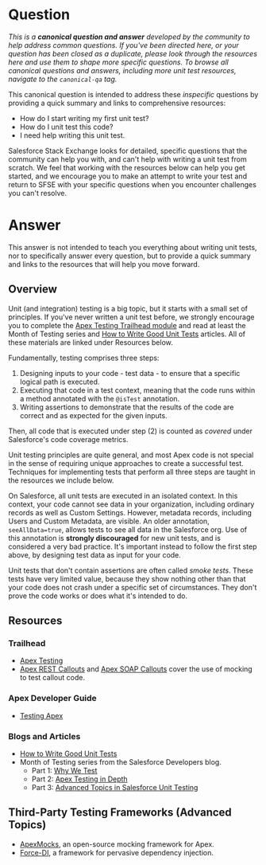 # Question

*This is a **canonical question and answer** developed by the community to help address common questions. If you've been directed here, or your question has been closed as a duplicate, please look through the resources here and use them to shape more specific questions. To browse all canonical questions and answers, including more unit test resources, navigate to the `canonical-qa` tag.*

This canonical question is intended to address these *inspecific* questions by providing a quick summary and links to comprehensive resources:

 - How do I start writing my first unit test? 
 - How do I unit test this code? 
 - I need help writing this unit test.
 
Salesforce Stack Exchange looks for detailed, specific questions that the community can help you with, and can't help with writing a unit test from scratch. We feel that working with the resources below can help you get started, and we encourage you to make an attempt to write your test and return to SFSE with your specific questions when you encounter challenges you can't resolve.

# Answer

This answer is not intended to teach you everything about writing unit tests, nor to specifically answer every question, but to provide a quick summary and links to the resources that will help you move forward.

## Overview

Unit (and integration) testing is a big topic, but it starts with a small set of principles. If you've never written a unit test before, we strongly encourage you to complete the [Apex Testing Trailhead module](https://trailhead.salesforce.com/content/learn/modules/apex_testing) and read at least the Month of Testing series and [How to Write Good Unit Tests](https://developer.salesforce.com/page/How_to_Write_Good_Unit_Tests) articles. All of these materials are linked under Resources below.

Fundamentally, testing comprises three steps: 

 1. Designing inputs to your code - test data - to ensure that a specific logical path is executed. 
 1. Executing that code in a test context, meaning that the code runs within a method annotated with the `@isTest` annotation.
 1. Writing assertions to demonstrate that the results of the code are correct and as expected for the given inputs.

Then, all code that is executed under step (2) is counted as *covered* under Salesforce's code coverage metrics. 

Unit testing principles are quite general, and most Apex code is not special in the sense of requiring unique approaches to create a successful test. Techniques for implementing tests that perform all three steps are taught in the resources we include below.

On Salesforce, all unit tests are executed in an isolated context. In this context, your code cannot see data in your organization, including ordinary records as well as Custom Settings. However, metadata records, including Users and Custom Metadata, are visible. An older annotation, `seeAllData=true`, allows tests to see all data in the Salesforce org. Use of this annotation is **strongly discouraged** for new unit tests, and is considered a very bad practice. It's important instead to follow the first step above, by designing test data as input for your code.

Unit tests that don't contain assertions are often called *smoke tests*. These tests have very limited value, because they show nothing other than that your code does not crash under a specific set of circumstances. They don't prove the code works or does what it's intended to do.

## Resources

### Trailhead

 - [Apex Testing](https://trailhead.salesforce.com/content/learn/modules/apex_testing)
 - [Apex REST Callouts](https://trailhead.salesforce.com/en/content/learn/modules/apex_integration_services/apex_integration_rest_callouts) and [Apex SOAP Callouts](https://trailhead.salesforce.com/content/learn/modules/apex_integration_services/apex_integration_soap_callouts) cover the use of mocking to test callout code.
 
 ### Apex Developer Guide
 
  - [Testing Apex](https://developer.salesforce.com/docs/atlas.en-us.apexcode.meta/apexcode/apex_testing.htm)
 
 ### Blogs and Articles
 
  - [How to Write Good Unit Tests](https://developer.salesforce.com/page/How_to_Write_Good_Unit_Tests)
  - Month of Testing series from the Salesforce Developers blog.
     - Part 1: [Why We Test](https://developer.salesforce.com/blogs/2018/05/why-we-test.html)
     - Part 2: [Apex Testing in Depth](https://developer.salesforce.com/blogs/2018/05/month-of-testing-apex-testing-in-depth-part-2-of-3.html)
     - Part 3: [Advanced Topics in Salesforce Unit Testing](https://developer.salesforce.com/blogs/2018/05/month-of-testing-advanced-topics-in-salesforce-unit-testing-part-3-of-3.html)
     
## Third-Party Testing Frameworks (Advanced Topics)

 - [ApexMocks](https://github.com/financialforcedev/fflib-apex-mocks), an open-source mocking framework for Apex.
 - [Force-DI](https://github.com/afawcett/force-di), a framework for pervasive dependency injection.

